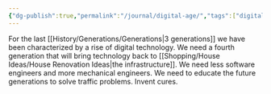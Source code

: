 ```yaml
---
{"dg-publish":true,"permalink":"/journal/digital-age/","tags":["digitalage"],"created":"May 27, 2024, 3:55 PM"}
---
```




For the last [[History/Generations/Generations\|3 generations]] we have been characterized by a rise of digital technology. We need a fourth generation that will bring technology back to [[Shopping/House Ideas/House Renovation Ideas\|the infrastructure]]. We need less software engineers and more mechanical engineers. We need to educate the future generations to solve traffic problems. Invent cures.